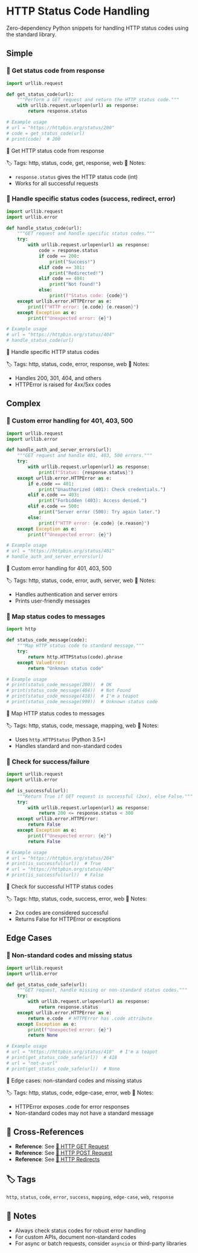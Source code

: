 # HTTP Status Code Handling

Zero-dependency Python snippets for handling HTTP status codes using the standard library.

## Simple

### 🧩 Get status code from response

```python
import urllib.request

def get_status_code(url):
    """Perform a GET request and return the HTTP status code."""
    with urllib.request.urlopen(url) as response:
        return response.status

# Example usage
# url = "https://httpbin.org/status/200"
# code = get_status_code(url)
# print(code)  # 200
```

📂 Get HTTP status code from response

🏷️ Tags: http, status, code, get, response, web
📝 Notes:
- `response.status` gives the HTTP status code (int)
- Works for all successful requests

### 🧩 Handle specific status codes (success, redirect, error)

```python
import urllib.request
import urllib.error

def handle_status_code(url):
    """GET request and handle specific status codes."""
    try:
        with urllib.request.urlopen(url) as response:
            code = response.status
            if code == 200:
                print("Success!")
            elif code == 301:
                print("Redirected!")
            elif code == 404:
                print("Not found!")
            else:
                print(f"Status code: {code}")
    except urllib.error.HTTPError as e:
        print(f"HTTP error: {e.code} {e.reason}")
    except Exception as e:
        print(f"Unexpected error: {e}")

# Example usage
# url = "https://httpbin.org/status/404"
# handle_status_code(url)
```

📂 Handle specific HTTP status codes

🏷️ Tags: http, status, code, error, response, web
📝 Notes:
- Handles 200, 301, 404, and others
- HTTPError is raised for 4xx/5xx codes

## Complex

### 🧩 Custom error handling for 401, 403, 500

```python
import urllib.request
import urllib.error

def handle_auth_and_server_errors(url):
    """GET request and handle 401, 403, 500 errors."""
    try:
        with urllib.request.urlopen(url) as response:
            print(f"Status: {response.status}")
    except urllib.error.HTTPError as e:
        if e.code == 401:
            print("Unauthorized (401): Check credentials.")
        elif e.code == 403:
            print("Forbidden (403): Access denied.")
        elif e.code == 500:
            print("Server error (500): Try again later.")
        else:
            print(f"HTTP error: {e.code} {e.reason}")
    except Exception as e:
        print(f"Unexpected error: {e}")

# Example usage
# url = "https://httpbin.org/status/401"
# handle_auth_and_server_errors(url)
```

📂 Custom error handling for 401, 403, 500

🏷️ Tags: http, status, code, error, auth, server, web
📝 Notes:
- Handles authentication and server errors
- Prints user-friendly messages

### 🧩 Map status codes to messages

```python
import http

def status_code_message(code):
    """Map HTTP status code to standard message."""
    try:
        return http.HTTPStatus(code).phrase
    except ValueError:
        return "Unknown status code"

# Example usage
# print(status_code_message(200))  # OK
# print(status_code_message(404))  # Not Found
# print(status_code_message(418))  # I'm a teapot
# print(status_code_message(999))  # Unknown status code
```

📂 Map HTTP status codes to messages

🏷️ Tags: http, status, code, message, mapping, web
📝 Notes:
- Uses `http.HTTPStatus` (Python 3.5+)
- Handles standard and non-standard codes

### 🧩 Check for success/failure

```python
import urllib.request
import urllib.error

def is_successful(url):
    """Return True if GET request is successful (2xx), else False."""
    try:
        with urllib.request.urlopen(url) as response:
            return 200 <= response.status < 300
    except urllib.error.HTTPError:
        return False
    except Exception as e:
        print(f"Unexpected error: {e}")
        return False

# Example usage
# url = "https://httpbin.org/status/204"
# print(is_successful(url))  # True
# url = "https://httpbin.org/status/404"
# print(is_successful(url))  # False
```

📂 Check for successful HTTP status codes

🏷️ Tags: http, status, code, success, error, web
📝 Notes:
- 2xx codes are considered successful
- Returns False for HTTPError or exceptions

## Edge Cases

### 🧩 Non-standard codes and missing status

```python
import urllib.request
import urllib.error

def get_status_code_safe(url):
    """GET request, handle missing or non-standard status codes."""
    try:
        with urllib.request.urlopen(url) as response:
            return response.status
    except urllib.error.HTTPError as e:
        return e.code  # HTTPError has .code attribute
    except Exception as e:
        print(f"Unexpected error: {e}")
        return None

# Example usage
# url = "https://httpbin.org/status/418"  # I'm a teapot
# print(get_status_code_safe(url))  # 418
# url = "not-a-url"
# print(get_status_code_safe(url))  # None
```

📂 Edge cases: non-standard codes and missing status

🏷️ Tags: http, status, code, edge-case, error, web
📝 Notes:
- HTTPError exposes .code for error responses
- Non-standard codes may not have a standard message

## 🔗 Cross-References

- **Reference**: See [📂 HTTP GET Request](./http_get.md)
- **Reference**: See [📂 HTTP POST Request](./http_post.md)
- **Reference**: See [📂 HTTP Redirects](./http_redirects.md)

## 🏷️ Tags

`http`, `status`, `code`, `error`, `success`, `mapping`, `edge-case`, `web`, `response`

## 📝 Notes

- Always check status codes for robust error handling
- For custom APIs, document non-standard codes
- For async or batch requests, consider `asyncio` or third-party libraries
